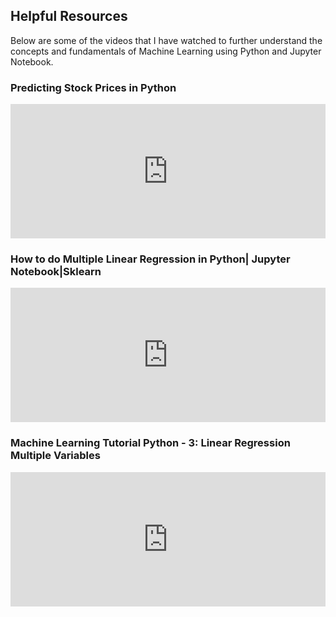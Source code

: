 <h2>Helpful Resources</h2>
<p>Below are some of the videos that I have watched to further understand the concepts and fundamentals of Machine Learning using Python and Jupyter Notebook. </p>
<h3>Predicting Stock Prices in Python</h3>
<iframe width="100%" height="215" src="https://www.youtube.com/embed/PuZY9q-aKLw" title="YouTube video player" frameborder="0" allow="accelerometer; autoplay; clipboard-write; encrypted-media; gyroscope; picture-in-picture" allowfullscreen></iframe><br>
<h3>How to do Multiple Linear Regression in Python| Jupyter Notebook|Sklearn</h3>
<iframe width="100%" height="215" src="https://www.youtube.com/embed/WngoqVB6cXw" title="YouTube video player" frameborder="0" allow="accelerometer; autoplay; clipboard-write; encrypted-media; gyroscope; picture-in-picture" allowfullscreen></iframe><br>
 <h3>Machine Learning Tutorial Python - 3: Linear Regression Multiple Variables</h3>
  <iframe width="100%" height="215" src="https://www.youtube.com/embed/J_LnPL3Qg70" title="YouTube video player" frameborder="0" allow="accelerometer; autoplay; clipboard-write; encrypted-media; gyroscope; picture-in-picture" allowfullscreen></iframe>
